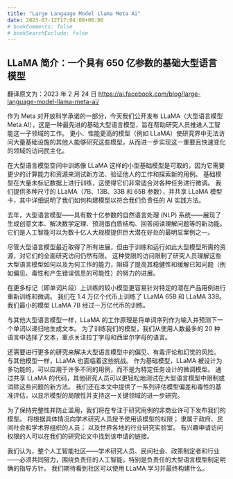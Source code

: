 ```yaml
---
title: "Large Language Model Llama Meta Ai"
date: 2023-07-12T17:04:08+08:00
# bookComments: false
# bookSearchExclude: false
---
```


## LLaMA 简介：一个具有 650 亿参数的基础大型语言模型

翻译原文为：2023 年 2 月 24 日 <https://ai.facebook.com/blog/large-language-model-llama-meta-ai/>

作为 Meta 对开放科学承诺的一部分，今天我们公开发布 LLaMA（大型语言模型 Meta AI），这是一种最先进的基础大型语言模型，旨在帮助研究人员推进人工智能这一子领域的工作。 更小、性能更高的模型（例如 LLaMA）使研究界中无法访问大量基础设施的其他人能够研究这些模型，从而进一步实现这一重要且快速变化的领域的访问民主化。

在大型语言模型空间中训练像 LLaMA 这样的小型基础模型是可取的，因为它需要更少的计算能力和资源来测试新方法、验证他人的工作和探索新的用例。 基础模型在大量未标记数据上进行训练，这使得它们非常适合对各种任务进行微调。 我们提供多种尺寸的 LLaMA（7B、13B、33B 和 65B 参数），并共享 LLaMA 模型卡，其中详细说明了我们如何构建模型以符合我们负责任的 AI 实践方法。

去年，大型语言模型——具有数十亿参数的自然语言处理 (NLP) 系统——展现了生成创意文本、解决数学定理、预测蛋白质结构、回答阅读理解问题等的新功能。 它们是人工智能可以为数十亿人大规模提供巨大潜在好处的最明显案例之一。

尽管大型语言模型最近取得了所有进展，但由于训练和运行如此大型模型所需的资源，对它们的全面研究访问仍然有限。 这种受限的访问限制了研究人员理解这些大型语言模型如何以及为何工作的能力，阻碍了提高其稳健性和缓解已知问题（例如偏见、毒性和产生错误信息的可能性）的努力的进展。

在更多标记（即单词片段）上训练的较小模型更容易针对特定的潜在产品用例进行重新训练和微调。 我们在 1.4 万亿个代币上训练了 LLaMA 65B 和 LLaMA 33B。 我们最小的模型 LLaMA 7B 经过一万亿代币的训练。

与其他大型语言模型一样，LLaMA 的工作原理是将单词序列作为输入并预测下一个单词以递归地生成文本。 为了训练我们的模型，我们从使用人数最多的 20 种语言中选择了文本，重点关注拉丁字母和西里尔字母的语言。

还需要进行更多的研究来解决大型语言模型中的偏见、有毒评论和幻觉的风险。 与其他模型一样，LLaMA 也面临着这些挑战。 作为基础模型，LLaMA 被设计为多功能的，可以应用于许多不同的用例，而不是为特定任务设计的微调模型。 通过共享 LLaMA 的代码，其他研究人员可以更轻松地测试在大型语言模型中限制或消除这些问题的新方法。 我们还在本文中提供了一系列评估模型偏差和毒性的基准评估，以显示模型的局限性并支持这一关键领域的进一步研究。

为了保持完整性并防止滥用，我们将在专注于研究用例的非商业许可下发布我们的模型。 将根据具体情况向学术研究人员授予使用该模型的权限； 隶属于政府、民间社会和学术界组织的人员； 以及世界各地的行业研究实验室。 有兴趣申请访问权限的人可以在我们的研究论文中找到该申请的链接。

我们认为，整个人工智能社区——学术研究人员、民间社会、政策制定者和行业——必须共同努力，围绕负责任的人工智能，特别是负责任的大型语言模型制定明确的指导方针。 我们期待看到社区可以使用 LLaMA 学习并最终构建什么。
